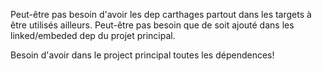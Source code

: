 Peut-être pas besoin d'avoir les dep carthages partout dans les targets à être utilisés ailleurs. Peut-être pas besoin que de soit ajouté dans les linked/embeded dep du projet principal.

Besoin d'avoir dans le project principal toutes les dépendences!